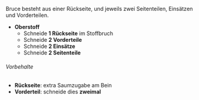 Bruce besteht aus einer Rückseite, und jeweils zwei Seitenteilen, Einsätzen und Vorderteilen.

- **Oberstoff**
  - Schneide **1 Rückseite** im Stoffbruch
  - Schneide **2 Vorderteile**
  - Schneide **2 Einsätze**
  - Schneide **2 Seitenteile**

<Warning>

###### Vorbehalte

- **Rückseite**: extra Saumzugabe am Bein
- **Vorderteil**: schneide dies **zweimal**

</Warning>
